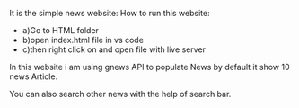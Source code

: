 

It is the simple news website:
How to run this website:
-  a)Go to HTML folder
-  b)open index.html file in vs code
-  c)then right click on and open file with live server

In this website i am using gnews API to populate News by default it show 10 news Article.

You can also search other news with the help of search bar.


